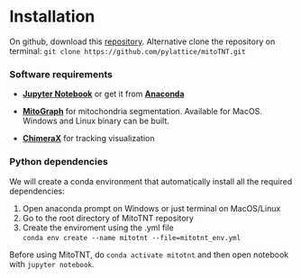 # Installation
On github, download this [repository](https://github.com/pylattice/mitoTNT). Alternative clone the repository on terminal: 
`git clone https://github.com/pylattice/mitoTNT.git`  

### Software requirements
- **[Jupyter Notebook](https://jupyter.org/)** or get it from **[Anaconda](https://www.anaconda.com/products/distribution)**

- **[MitoGraph](https://github.com/vianamp/MitoGraph/)** for mitochondria segmentation. Available for MacOS. Windows and Linux binary can be built.

- **[ChimeraX](https://www.cgl.ucsf.edu/chimerax/)** for tracking visualization

### Python dependencies

We will create a conda environment that automatically install all the required dependencies:  
1. Open anaconda prompt on Windows or just terminal on MacOS/Linux  
2. Go to the root directory of MitoTNT repository  
3. Create the enviroment using the .yml file  
``
conda env create --name mitotnt --file=mitotnt_env.yml
``

Before using MitoTNT, do `conda activate mitotnt` and then open notebook with `jupyter notebook`.
